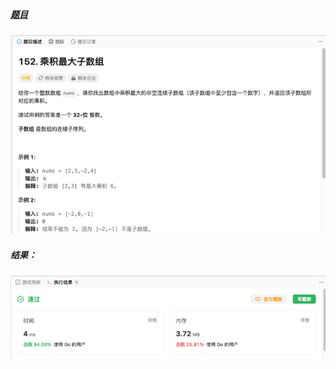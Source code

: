 ##### [题目](https://leetcode.cn/problems/maximum-product-subarray/?envType=study-plan-v2&envId=top-100-liked)
![pic](img.png)
##### 结果：
![pic](result.png)